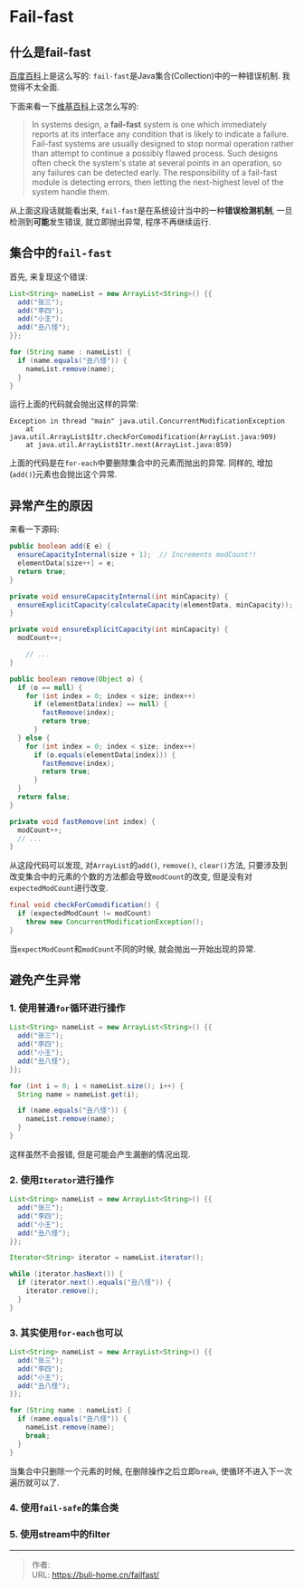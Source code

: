 # Fail-fast


<!--more-->



## 什么是**fail-fast**

[百度百科](https://baike.baidu.com/item/fail-fast/16329854)上是这么写的: `fail-fast`是Java集合(Collection)中的一种错误机制. 我觉得不太全面. 

下面来看一下[维基百科](https://en.wikipedia.org/wiki/Fail-fast)上这怎么写的: 

> In systems design, a **fail-fast** system is one which immediately reports at its interface any condition that is likely to indicate a failure. Fail-fast systems are usually designed to stop normal operation rather than attempt to continue a possibly flawed process. Such designs often check the system's state at several points in an operation, so any failures can be detected early. The responsibility of a fail-fast module is detecting errors, then letting the next-highest level of the system handle them.

从上面这段话就能看出来, `fail-fast`是在系统设计当中的一种**错误检测机制**, 一旦检测到**可能**发生错误, 就立即抛出异常, 程序不再继续运行. 



## 集合中的`fail-fast`

首先, 来复现这个错误: 

```java
List<String> nameList = new ArrayList<String>() {{
  add("张三");
  add("李四");
  add("小王");
  add("丑八怪");
}};

for (String name : nameList) {
  if (name.equals("丑八怪")) {
    nameList.remove(name);
  }
}
```

运行上面的代码就会抛出这样的异常: 

```log
Exception in thread "main" java.util.ConcurrentModificationException
	at java.util.ArrayList$Itr.checkForComodification(ArrayList.java:909)
	at java.util.ArrayList$Itr.next(ArrayList.java:859)
```

上面的代码是在`for-each`中要删除集合中的元素而抛出的异常. 同样的, 增加(`add()`)元素也会抛出这个异常. 



## 异常产生的原因

来看一下源码: 

```java
public boolean add(E e) {
  ensureCapacityInternal(size + 1);  // Increments modCount!!
  elementData[size++] = e;
  return true;
}

private void ensureCapacityInternal(int minCapacity) {
  ensureExplicitCapacity(calculateCapacity(elementData, minCapacity));
}

private void ensureExplicitCapacity(int minCapacity) {
  modCount++;

	// ...
}

public boolean remove(Object o) {
  if (o == null) {
    for (int index = 0; index < size; index++)
      if (elementData[index] == null) {
        fastRemove(index);
        return true;
      }
  } else {
    for (int index = 0; index < size; index++)
      if (o.equals(elementData[index])) {
        fastRemove(index);
        return true;
      }
  }
  return false;
}

private void fastRemove(int index) {
  modCount++;
  // ...
}
```

从这段代码可以发现, 对`ArrayList`的`add()`, `remove()`, `clear()`方法, 只要涉及到改变集合中的元素的个数的方法都会导致`modCount`的改变, 但是没有对`expectedModCount`进行改变. 

```java
final void checkForComodification() {
  if (expectedModCount != modCount)
    throw new ConcurrentModificationException();
}
```

当`expectModCount`和`modCount`不同的时候, 就会抛出一开始出现的异常. 



## 避免产生异常

### 1. 使用普通`for`循环进行操作

```java
List<String> nameList = new ArrayList<String>() {{
  add("张三");
  add("李四");
  add("小王");
  add("丑八怪");
}};

for (int i = 0; i < nameList.size(); i++) {
  String name = nameList.get(i);

  if (name.equals("丑八怪")) {
    nameList.remove(name);
  }
}
```

这样虽然不会报错, 但是可能会产生漏删的情况出现. 



### 2. 使用`Iterator`进行操作

```java
List<String> nameList = new ArrayList<String>() {{
  add("张三");
  add("李四");
  add("小王");
  add("丑八怪");
}};

Iterator<String> iterator = nameList.iterator();

while (iterator.hasNext()) {
  if (iterator.next().equals("丑八怪")) {
    iterator.remove();
  }
}
```



### 3. 其实使用`for-each`也可以

```java
List<String> nameList = new ArrayList<String>() {{
  add("张三");
  add("李四");
  add("小王");
  add("丑八怪");
}};

for (String name : nameList) {
  if (name.equals("丑八怪")) {
    nameList.remove(name);
    break;
  }
}
```

当集合中只删除一个元素的时候, 在删除操作之后立即`break`, 使循环不进入下一次遍历就可以了. 



### 4. 使用`fail-safe`的集合类

### 5. 使用stream中的filter


---

> 作者:   
> URL: https://buli-home.cn/failfast/  

